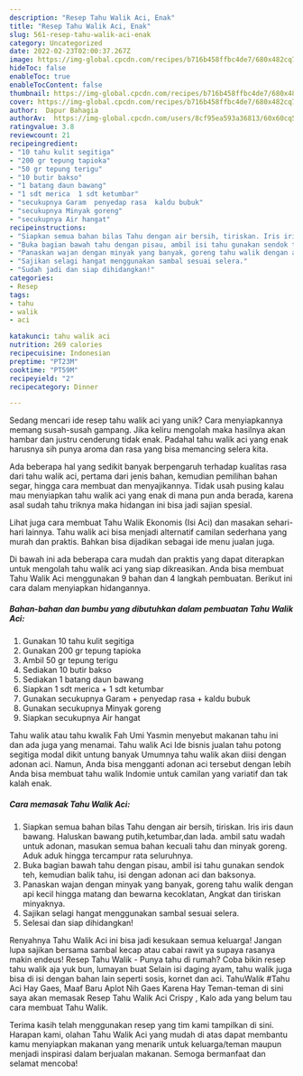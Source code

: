 ```yaml
---
description: "Resep Tahu Walik Aci, Enak"
title: "Resep Tahu Walik Aci, Enak"
slug: 561-resep-tahu-walik-aci-enak
category: Uncategorized
date: 2022-02-23T02:00:37.267Z
image: https://img-global.cpcdn.com/recipes/b716b458ffbc4de7/680x482cq70/tahu-walik-aci-foto-resep-utama.jpg
hideToc: false
enableToc: true
enableTocContent: false
thumbnail: https://img-global.cpcdn.com/recipes/b716b458ffbc4de7/680x482cq70/tahu-walik-aci-foto-resep-utama.jpg
cover: https://img-global.cpcdn.com/recipes/b716b458ffbc4de7/680x482cq70/tahu-walik-aci-foto-resep-utama.jpg
author:  Dapur Bahagia
authorAv:  https://img-global.cpcdn.com/users/8cf95ea593a36813/60x60cq50/avatar.jpg
ratingvalue: 3.8
reviewcount: 21
recipeingredient:
- "10 tahu kulit segitiga"
- "200 gr tepung tapioka"
- "50 gr tepung terigu"
- "10 butir bakso"
- "1 batang daun bawang"
- "1 sdt merica  1 sdt ketumbar"
- "secukupnya Garam  penyedap rasa  kaldu bubuk"
- "secukupnya Minyak goreng"
- "secukupnya Air hangat"
recipeinstructions:
- "Siapkan semua bahan bilas Tahu dengan air bersih, tiriskan. Iris iris daun bawang. Haluskan bawang putih,ketumbar,dan lada. ambil satu wadah untuk adonan, masukan semua bahan kecuali tahu dan minyak goreng. Aduk aduk hingga tercampur rata seluruhnya."
- "Buka bagian bawah tahu dengan pisau, ambil isi tahu gunakan sendok teh, kemudian balik tahu, isi dengan adonan aci dan baksonya."
- "Panaskan wajan dengan minyak yang banyak, goreng tahu walik dengan api kecil hingga matang dan bewarna kecoklatan,  Angkat dan tiriskan minyaknya."
- "Sajikan selagi hangat menggunakan sambal sesuai selera."
- "Sudah jadi dan siap dihidangkan!"
categories:
- Resep
tags:
- tahu
- walik
- aci

katakunci: tahu walik aci 
nutrition: 269 calories
recipecuisine: Indonesian
preptime: "PT23M"
cooktime: "PT59M"
recipeyield: "2"
recipecategory: Dinner

---
```



Sedang mencari ide resep tahu walik aci yang unik? Cara menyiapkannya memang susah-susah gampang. Jika keliru mengolah maka hasilnya akan hambar dan justru cenderung tidak enak. Padahal tahu walik aci yang enak harusnya sih punya aroma dan rasa yang bisa memancing selera kita.


Ada beberapa hal yang sedikit banyak berpengaruh terhadap kualitas rasa dari tahu walik aci, pertama dari jenis bahan, kemudian pemilihan bahan segar, hingga cara membuat dan menyajikannya. Tidak usah pusing kalau mau menyiapkan tahu walik aci yang enak di mana pun anda berada, karena asal sudah tahu triknya maka hidangan ini bisa jadi sajian spesial.

Lihat juga cara membuat Tahu Walik Ekonomis (Isi Aci) dan masakan sehari-hari lainnya. Tahu walik aci bisa menjadi alternatif camilan sederhana yang murah dan praktis. Bahkan bisa dijadikan sebagai ide menu jualan juga.


Di bawah ini ada beberapa cara mudah dan praktis yang dapat diterapkan untuk mengolah tahu walik aci yang siap dikreasikan. Anda bisa membuat Tahu Walik Aci menggunakan 9 bahan dan 4 langkah pembuatan. Berikut ini cara dalam menyiapkan hidangannya.

<!--inarticleads1-->

##### Bahan-bahan dan bumbu yang dibutuhkan dalam pembuatan Tahu Walik Aci:

1. Gunakan 10 tahu kulit segitiga
1. Gunakan 200 gr tepung tapioka
1. Ambil 50 gr tepung terigu
1. Sediakan 10 butir bakso
1. Sediakan 1 batang daun bawang
1. Siapkan 1 sdt merica + 1 sdt ketumbar
1. Gunakan secukupnya Garam + penyedap rasa + kaldu bubuk
1. Gunakan secukupnya Minyak goreng
1. Siapkan secukupnya Air hangat


Tahu walik atau tahu kwalik Fah Umi Yasmin menyebut makanan tahu ini dan ada juga yang menamai. Tahu walik Aci Ide bisnis jualan tahu potong segitiga modal dikit untung banyak Umumnya tahu walik akan diisi dengan adonan aci. Namun, Anda bisa mengganti adonan aci tersebut dengan lebih Anda bisa membuat tahu walik Indomie untuk camilan yang variatif dan tak kalah enak. 

<!--inarticleads2-->

##### Cara memasak Tahu Walik Aci:

1. Siapkan semua bahan bilas Tahu dengan air bersih, tiriskan. Iris iris daun bawang. Haluskan bawang putih,ketumbar,dan lada. ambil satu wadah untuk adonan, masukan semua bahan kecuali tahu dan minyak goreng. Aduk aduk hingga tercampur rata seluruhnya.
1. Buka bagian bawah tahu dengan pisau, ambil isi tahu gunakan sendok teh, kemudian balik tahu, isi dengan adonan aci dan baksonya.
1. Panaskan wajan dengan minyak yang banyak, goreng tahu walik dengan api kecil hingga matang dan bewarna kecoklatan,  Angkat dan tiriskan minyaknya.
1. Sajikan selagi hangat menggunakan sambal sesuai selera.
1. Selesai dan siap dihidangkan!

Renyahnya Tahu Walik Aci ini bisa jadi kesukaan semua keluarga! Jangan lupa sajikan bersama sambal kecap atau cabai rawit ya supaya rasanya makin endeus! Resep Tahu Walik - Punya tahu di rumah? Coba bikin resep tahu walik aja yuk bun, lumayan buat Selain isi daging ayam, tahu walik juga bisa di isi dengan bahan lain seperti sosis, kornet dan aci. TahuWalik #Tahu Aci Hay Gaes, Maaf Baru Aplot Nih Gaes Karena Hay Teman-teman di sini saya akan memasak Resep Tahu Walik Aci Crispy , Kalo ada yang belum tau cara membuat Tahu Walik. 

Terima kasih telah menggunakan resep yang tim kami tampilkan di sini. Harapan kami, olahan Tahu Walik Aci yang mudah di atas dapat membantu kamu menyiapkan makanan yang menarik untuk keluarga/teman maupun menjadi inspirasi dalam berjualan makanan. Semoga bermanfaat dan selamat mencoba!
